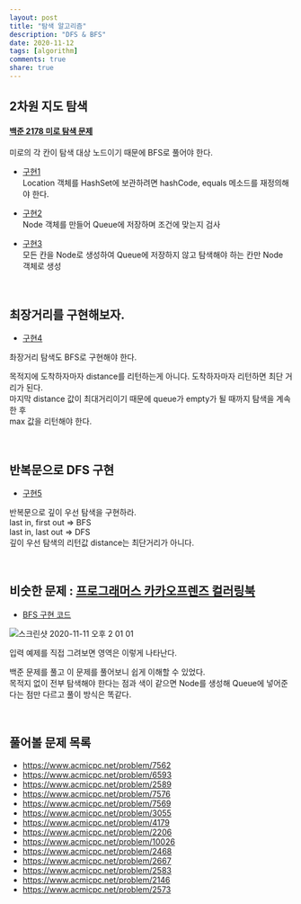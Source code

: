 ```yaml
---
layout: post
title: "탐색 알고리즘"  
description: "DFS & BFS"
date: 2020-11-12
tags: [algorithm]
comments: true
share: true
---
```



## 2차원 지도 탐색          

#### [백준 2178 미로 탐색 문제](https://www.acmicpc.net/problem/2178)                 

미로의 각 칸이 탐색 대상 노드이기 때문에 BFS로 풀어야 한다.          


- [구현1](https://github.com/hyerin6/Algorithm/blob/master/Baekjoon/src/training/B2178_v1.java)            
Location 객체를 HashSet에 보관하려면 hashCode, equals 메소드를 재정의해야 한다.           

- [구현2](https://github.com/hyerin6/Algorithm/blob/master/Baekjoon/src/training/B2178_v2.java)           
Node 객체를 만들어 Queue에 저장하며 조건에 맞는지 검사            

- [구현3](https://github.com/hyerin6/Algorithm/blob/master/Baekjoon/src/training/B2178_v3.java)               
모든 칸을 Node로 생성하여 Queue에 저장하지 않고 탐색해야 하는 칸만 Node 객체로 생성                

   
<br />         


## 최장거리를 구현해보자.   

- [구현4](https://github.com/hyerin6/Algorithm/blob/master/Baekjoon/src/training/B2178_v4.java)                      

촤장거리 탐색도 BFS로 구현해야 한다.   

목적지에 도착하자마자 distance를 리턴하는게 아니다. 도착하자마자 리턴하면 최단 거리가 된다.           
마지막 distance 값이 최대거리이기 때문에 queue가 empty가 될 때까지 탐색을 계속한 후      
max 값을 리턴해야 한다.   
 
<br />         

## 반복문으로 DFS 구현      

- [구현5](https://github.com/hyerin6/Algorithm/blob/master/Baekjoon/src/training/B2178_v5.java)      

반복문으로 깊이 우선 탐색을 구현하라.  
last in, first out => BFS  
last in, last out => DFS  
깊이 우선 탐색의 리턴값 distance는 최단거리가 아니다.      


<br />         

## 비숫한 문제 : [프로그래머스 카카오프렌즈 컬러링북](https://programmers.co.kr/learn/courses/30/lessons/1829)    

- [BFS 구현 코드](https://github.com/hyerin6/Algorithm/blob/master/programmers/src/programmers/lv2/%EC%B9%B4%EC%B9%B4%EC%98%A4%ED%94%84%EB%A0%8C%EC%A6%88_%EC%BB%AC%EB%9F%AC%EB%A7%81%EB%B6%81.java)         


![스크린샷 2020-11-11 오후 2 01 01](https://user-images.githubusercontent.com/33855307/98902271-b7daef00-24f8-11eb-9ad4-42512256f43c.png)


입력 예제를 직접 그려보면 영역은 이렇게 나타난다.     


백준 문제를 풀고 이 문제를 풀어보니 쉽게 이해할 수 있었다.     
목적지 없이 전부 탐색해야 한다는 점과 색이 같으면 Node를 생성해 Queue에 넣어준다는 점만 다르고 풀이 방식은 똑같다.   


<br />         


## 풀어볼 문제 목록           
               

- <https://www.acmicpc.net/problem/7562>                    
- <https://www.acmicpc.net/problem/6593>      
- <https://www.acmicpc.net/problem/2589>                  
- <https://www.acmicpc.net/problem/7576>      
- <https://www.acmicpc.net/problem/7569>      
- <https://www.acmicpc.net/problem/3055>                  
- <https://www.acmicpc.net/problem/4179>       
- <https://www.acmicpc.net/problem/2206>        
- <https://www.acmicpc.net/problem/10026>       
- <https://www.acmicpc.net/problem/2468>       
- <https://www.acmicpc.net/problem/2667>             
- <https://www.acmicpc.net/problem/2583>             
- <https://www.acmicpc.net/problem/2146>             
- <https://www.acmicpc.net/problem/2573>             

